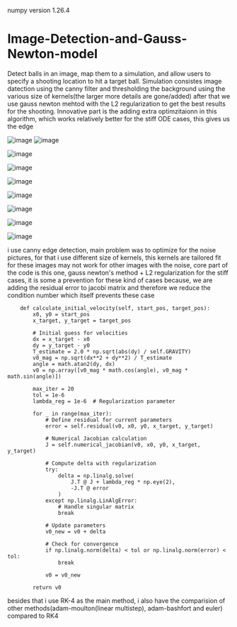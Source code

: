numpy version 1.26.4

# Image-Detection-and-Gauss-Newton-model
Detect balls in an image, map them to a simulation, and allow users to specify a shooting location to hit a target ball.
Simulation consistes image datection using the canny filter and thresholding the background using the various size of kernels(the larger more details are gone/added)
after that we use gauss newton mehtod with the L2 regularization to get the best results for the shooting.
Innovative part is the adding extra optimzitaionn in this algorithm, which works relatively better for the stiff ODE cases, this gives us the edge

![image](https://github.com/user-attachments/assets/7c5f696d-df43-42a6-8b4c-8cdf16d74018)
![image](https://github.com/user-attachments/assets/36a85fb8-bd05-49a7-ba0f-6e751df45478)


![image](https://github.com/user-attachments/assets/2c5acee8-0051-4695-9c02-b903c3e92824)


![image](https://github.com/user-attachments/assets/786da56e-c30e-4ecd-a0b4-29e90bf94990)


![image](https://github.com/user-attachments/assets/e61a28b5-8d0c-470c-8d68-6658b80cdd8b)


![image](https://github.com/user-attachments/assets/3513e6b2-2035-481e-b622-b6dc370b36c1)

![image](https://github.com/user-attachments/assets/c4cf2940-6f0f-4293-8a6a-c80a4e838fb7)

![image](https://github.com/user-attachments/assets/6cde71fa-10eb-488e-9427-0943e0862242)



![image](https://github.com/user-attachments/assets/4b7a7924-c963-42e4-b96c-65ed81647357)



i use canny edge detection, main problem was to optimize for the noise pictures, for that i use different size of kernels, this kernels are tailored fit for these images may not work for other images with the noise,
core part of the code is this one, gauss newton's method + L2 regularization for the  stiff cases, it is some a prevention for these kind of cases because, we are adding the residual error to jacobi matrix and therefore we reduce the condition number which itself prevents these case
```
    def calculate_initial_velocity(self, start_pos, target_pos):
        x0, y0 = start_pos
        x_target, y_target = target_pos

        # Initial guess for velocities
        dx = x_target - x0
        dy = y_target - y0
        T_estimate = 2.0 * np.sqrt(abs(dy) / self.GRAVITY)
        v0_mag = np.sqrt(dx**2 + dy**2) / T_estimate
        angle = math.atan2(dy, dx)
        v0 = np.array([v0_mag * math.cos(angle), v0_mag * math.sin(angle)])

        max_iter = 20
        tol = 1e-6
        lambda_reg = 1e-6  # Regularization parameter

        for _ in range(max_iter):
            # Define residual for current parameters
            error = self.residual(v0, x0, y0, x_target, y_target)

            # Numerical Jacobian calculation
            J = self.numerical_jacobian(v0, x0, y0, x_target, y_target)

            # Compute delta with regularization
            try:
                delta = np.linalg.solve(
                    J.T @ J + lambda_reg * np.eye(2),
                    -J.T @ error
                )
            except np.linalg.LinAlgError:
                # Handle singular matrix
                break

            # Update parameters
            v0_new = v0 + delta

            # Check for convergence
            if np.linalg.norm(delta) < tol or np.linalg.norm(error) < tol:
                break

            v0 = v0_new

        return v0
```

besides that i use RK-4 as the main method, i also have the comparision of other methods(adam-moulton(linear multistep), adam-bashfort and euler) compared to RK4


